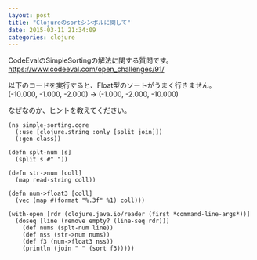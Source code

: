 ```yaml
---
layout: post
title: "Clojureのsortシンボルに関して"
date: 2015-03-11 21:34:09
categories: clojure
---
```

<p>CodeEvalのSimpleSortingの解法に関する質問です。<br>
<a href="https://www.codeeval.com/open_challenges/91/" rel="nofollow">https://www.codeeval.com/open_challenges/91/</a></p>

<p>以下のコードを実行すると、Float型のソートがうまく行きません。<br>
(-10.000, -1.000, -2.000) -> (-1.000, -2.000, -10.000)</p>

<p>なぜなのか、ヒントを教えてください。</p>

<pre><code>(ns simple-sorting.core
  (:use [clojure.string :only [split join]])
  (:gen-class))

(defn splt-num [s]
  (split s #" "))

(defn str-&gt;num [coll]
  (map read-string coll))

(defn num-&gt;float3 [coll]
  (vec (map #(format "%.3f" %1) coll)))

(with-open [rdr (clojure.java.io/reader (first *command-line-args*))]
  (doseq [line (remove empty? (line-seq rdr))]
    (def nums (splt-num line))
    (def nss (str-&gt;num nums))
    (def f3 (num-&gt;float3 nss))
    (println (join " " (sort f3)))))
</code></pre>
